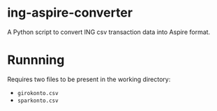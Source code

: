 # ing-aspire-converter

A Python script to convert ING csv transaction data into Aspire format.

# Runnning

Requires two files to be present in the working directory:

- `girokonto.csv`
- `sparkonto.csv`
